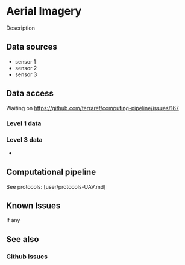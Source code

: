 # Aerial Imagery

Description

## Data sources


* sensor 1
* sensor 2
* sensor 3


## Data access

Waiting on https://github.com/terraref/computing-pipeline/issues/167

### Level 1 data

### Level 3 data

* <!--describe plot level measurements that are available in BETYdb-->

## Computational pipeline

See protocols: [user/protocols-UAV.md]

## Known Issues

If any 

## See also 

### Github Issues

